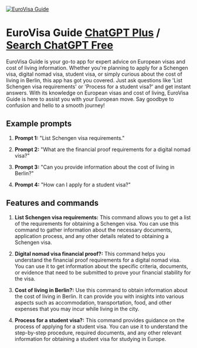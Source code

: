
[![EuroVisa Guide](https://files.oaiusercontent.com/file-PQNq7Xbyoum50lBsGuQKiPyu?se=2123-10-16T22%3A54%3A06Z&sp=r&sv=2021-08-06&sr=b&rscc=max-age%3D31536000%2C%20immutable&rscd=attachment%3B%20filename%3D38a21d0f-a076-42aa-b336-271a6e87e99f.png&sig=etnz252tbCpiSYaLE2DMpeVq8%2BQhyLPKfuQ5s3CjTLg%3D)](https://chat.openai.com/g/g-OKWNdWbcZ-eurovisa-guide)

# EuroVisa Guide [ChatGPT Plus](https://chat.openai.com/g/g-OKWNdWbcZ-eurovisa-guide) / [Search ChatGPT Free](https://gptcall.net/index.html#/?search=EuroVisa%20Guide)

EuroVisa Guide is your go-to app for expert advice on European visas and cost of living information. Whether you're planning to apply for a Schengen visa, digital nomad visa, student visa, or simply curious about the cost of living in Berlin, this app has got you covered. Just ask questions like 'List Schengen visa requirements' or 'Process for a student visa?' and get instant answers. With its knowledge on European visas and cost of living, EuroVisa Guide is here to assist you with your European move. Say goodbye to confusion and hello to a smooth journey!

## Example prompts

1. **Prompt 1:** "List Schengen visa requirements."

2. **Prompt 2:** "What are the financial proof requirements for a digital nomad visa?"

3. **Prompt 3:** "Can you provide information about the cost of living in Berlin?"

4. **Prompt 4:** "How can I apply for a student visa?"

## Features and commands

1. **List Schengen visa requirements:** This command allows you to get a list of the requirements for obtaining a Schengen visa. You can use this command to gather information about the necessary documents, application process, and any other details related to obtaining a Schengen visa.

2. **Digital nomad visa financial proof?:** This command helps you understand the financial proof requirements for a digital nomad visa. You can use it to get information about the specific criteria, documents, or evidence that need to be submitted to prove your financial stability for the visa.

3. **Cost of living in Berlin?:** Use this command to obtain information about the cost of living in Berlin. It can provide you with insights into various aspects such as accommodation, transportation, food, and other expenses that you may incur while living in the city.

4. **Process for a student visa?:** This command provides guidance on the process of applying for a student visa. You can use it to understand the step-by-step procedure, required documents, and any other relevant information for obtaining a student visa for studying in Europe.


